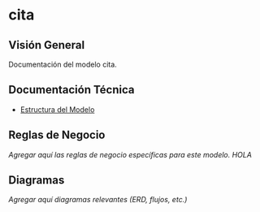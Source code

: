 # cita

## Visión General

Documentación del modelo cita.

## Documentación Técnica

- [Estructura del Modelo](./_generated/cita.md)

## Reglas de Negocio

*Agregar aquí las reglas de negocio específicas para este modelo. HOLA*

## Diagramas

*Agregar aquí diagramas relevantes (ERD, flujos, etc.)*
